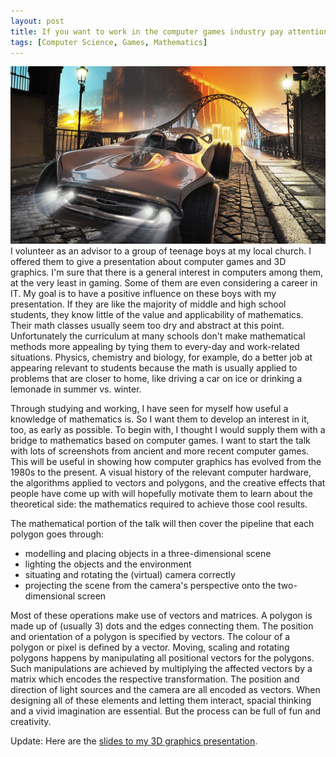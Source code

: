 ```yaml
---
layout: post
title: If you want to work in the computer games industry pay attention in math class
tags: [Computer Science, Games, Mathematics]
---
```


<img class="floatright" src="/images/computer-graphics.jpg" />
I volunteer as an advisor to a group of teenage boys at my local church. I offered them to give a presentation about computer games and 3D graphics. I'm sure that there is a general interest in computers among them, at the very least in gaming. Some of them are even considering a career in IT. My goal is to have a positive influence on these boys with my presentation. If they are like the majority of middle and high school students, they know little of the value and applicability of mathematics. Their math classes usually seem too dry and abstract at this point. Unfortunately the curriculum at many schools don't make mathematical methods more appealing by tying them to every-day and work-related situations. Physics, chemistry and biology, for example, do a better job at appearing relevant to students because the math is usually applied to problems that are closer to home, like driving a car on ice or drinking a lemonade in summer vs. winter.

Through studying and working, I have seen for myself how useful a knowledge of mathematics is. So I want them to develop an interest in it, too, as early as possible. To begin with, I thought I would supply them with a bridge to mathematics based on computer games. I want to start the talk with lots of screenshots from ancient and more recent computer games. This will be useful in showing how computer graphics has evolved from the 1980s to the present. A visual history of the relevant computer hardware, the algorithms applied to  vectors and polygons, and the creative effects that people have come up with will hopefully motivate them to learn about the theoretical side: the mathematics required to achieve those cool results.

The mathematical portion of the talk will then cover the pipeline that each polygon goes through:
- modelling and placing objects in a three-dimensional scene
- lighting the objects and the environment
- situating and rotating the (virtual) camera correctly
- projecting the scene from the camera's perspective onto the two-dimensional screen

Most of these operations make use of vectors and matrices. A polygon is made up of (usually 3) dots and the edges connecting them. The position and orientation of a polygon is specified by vectors. The colour of a polygon or pixel is defined by a vector. Moving, scaling and rotating polygons happens by manipulating all positional vectors for the polygons. Such manipulations are achieved by multiplying the affected vectors by a matrix which encodes the respective transformation. The position and direction of light sources and the camera are all encoded as vectors. When designing all of these elements and letting them interact, spacial thinking and a vivid imagination are essential. But the process can be full of fun and creativity.

Update: Here are the [slides to my 3D graphics presentation](https://docs.google.com/presentation/d/18X_RMmXz21Tipj4KuxPUDTJnbkjf0rIseQ96Dg8BF3s/edit?usp=sharing).